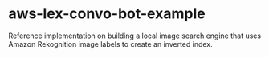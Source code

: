 # aws-lex-convo-bot-example
Reference implementation on building a local image search engine that uses Amazon Rekognition image labels to create an inverted index.
